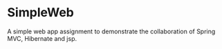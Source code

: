 # SimpleWeb
A simple web app assignment to demonstrate the collaboration of Spring MVC, Hibernate and jsp.
